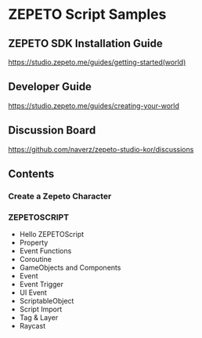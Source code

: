 # ZEPETO Script Samples

## ZEPETO SDK Installation Guide
https://studio.zepeto.me/guides/getting-started(world)

## Developer Guide
https://studio.zepeto.me/guides/creating-your-world

## Discussion Board
https://github.com/naverz/zepeto-studio-kor/discussions

## Contents
### Create a Zepeto Character
### ZEPETOSCRIPT 
- Hello ZEPETOScript
- Property
- Event Functions
- Coroutine
- GameObjects and Components
- Event
- Event Trigger
- UI Event
- ScriptableObject
- Script Import
- Tag & Layer
- Raycast

